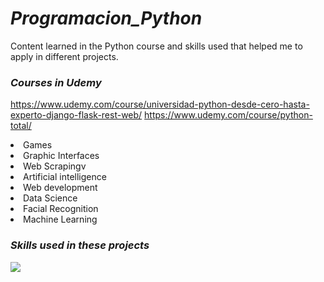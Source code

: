 # <i><b>Programacion_Python</b></i>
Content learned in the Python course and skills used that helped me to apply in different projects.

### <i><b>Courses in Udemy</b></i>
https://www.udemy.com/course/universidad-python-desde-cero-hasta-experto-django-flask-rest-web/
https://www.udemy.com/course/python-total/

<li>Games</li>
<li>Graphic Interfaces</li>
<li>Web Scrapingv
<li>Artificial intelligence</li>
<li>Web development</li>
<li>Data Science</li>
<li>Facial Recognition</li>
<li>Machine Learning</li>

### <i><b>Skills used in these projects</b></i>
<p align="left">
  <a href="https://skillicons.dev">
    <img src="https://skillicons.dev/icons?i=html,css,python,django,flask,postgresql&perline=14" />
  </a>
</p>


